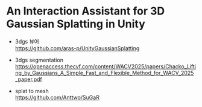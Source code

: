 #  An Interaction Assistant for 3D Gaussian Splatting in Unity

- 3dgs 뷰어  
  https://github.com/aras-p/UnityGaussianSplatting  
- 3dgs segmentation  
  https://openaccess.thecvf.com/content/WACV2025/papers/Chacko_Lifting_by_Gaussians_A_Simple_Fast_and_Flexible_Method_for_WACV_2025_paper.pdf

- splat to mesh  
   https://github.com/Anttwo/SuGaR
